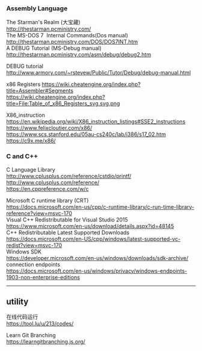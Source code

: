 ### Assembly Language
The Starman's Realm (大宝藏)   
http://thestarman.pcministry.com/   
The MS-DOS 7  Internal Commands(Dos manual)  
http://thestarman.pcministry.com/DOS/DOS7INT.htm   
A DEBUG Tutorial (MS-Debug manual) 
http://thestarman.pcministry.com/asm/debug/debug2.htm

DEBUG tutorial
http://www.armory.com/~rstevew/Public/Tutor/Debug/debug-manual.html

x86 Registers
https://wiki.cheatengine.org/index.php?title=Assembler#Segments    
https://wiki.cheatengine.org/index.php?title=File:Table_of_x86_Registers_svg.svg.png

X86_instruction  
https://en.wikipedia.org/wiki/X86_instruction_listings#SSE2_instructions
https://www.felixcloutier.com/x86/  
https://www.scs.stanford.edu/05au-cs240c/lab/i386/s17_02.htm  
https://c9x.me/x86/


### C and C++
C Language Library  
http://www.cplusplus.com/reference/cstdio/printf/   
http://www.cplusplus.com/reference/   
https://en.cppreference.com/w/c


Microsoft C runtime library (CRT)  
https://docs.microsoft.com/en-us/cpp/c-runtime-library/c-run-time-library-reference?view=msvc-170  
Visual C++ Redistributable for Visual Studio 2015  
https://www.microsoft.com/en-us/download/details.aspx?id=48145  
C++ Redistributable Latest Supported Downloads  
https://docs.microsoft.com/en-US/cpp/windows/latest-supported-vc-redist?view=msvc-170  
Windows SDK  
https://developer.microsoft.com/en-us/windows/downloads/sdk-archive/  
connection endpoints  
https://docs.microsoft.com/en-us/windows/privacy/windows-endpoints-1903-non-enterprise-editions  



---
## utility

在线代码运行   
https://tool.lu/u/213/codes/

Learn Git Branching   
https://learngitbranching.js.org/

